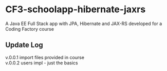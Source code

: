 # CF3-schoolapp-hibernate-jaxrs
A Java EE Full Stack app with JPA, Hibernate and JAX-RS developed for a Coding Factory course

## Update Log  
v.0.0.1 import files provided in course  
v.0.0.2 users impl - just the basics  
